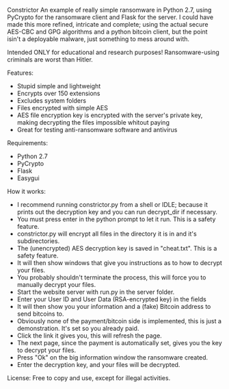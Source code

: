 Constrictor
An example of really simple ransomware in Python 2.7, using PyCrypto for the ransomware client and Flask for the server.
I could have made this more refined, intricate and complete; using the actual secure AES-CBC and GPG algorithms and a python bitcoin client, but the point isin't a deployable malware, just something to mess around with.

Intended ONLY for educational and research purposes! Ransomware-using criminals are worst than Hitler.

Features:
- Stupid simple and lightweight
- Encrypts over 150 extensions
- Excludes system folders
- Files encrypted with simple AES
- AES file encryption key is encrypted with the server's private key, making decrypting the files impossible whitout paying
- Great for testing anti-ransomware software and antivirus

Requirements:
- Python 2.7
- PyCrypto
- Flask
- Easygui

How it works:
- I recommend running constrictor.py from a shell or IDLE; because it prints out the decryption key and you can run decrypt_dir if necessary.
- You must press enter in the python prompt to let it run. This is a safety feature.
- constrictor.py will encrypt all files in the directory it is in and it's subdirectories.
- The (unencrypted) AES decryption key is saved in "cheat.txt". This is a safety feature.
- It will then show windows that give you instructions as to how to decrypt your files.
- You probably shouldn't terminate the process, this will force you to manually decrypt your files.
- Start the website server with run.py in the server folder.
- Enter your User ID and User Data (RSA-encrypted key) in the fields
- It will then show you your information and a (fake) Bitcoin address to send bitcoins to.
- Obviously none of the payment/bitcoin side is implemented, this is just a demonstration. It's set so you already paid.
- Click the link it gives you, this will refresh the page.
- The next page, since the payment is automatically set, gives you the key to decrypt your files.
- Press "Ok" on the big information window the ransomware created.
- Enter the decryption key, and your files will be decrypted.

License:
Free to copy and use, except for illegal activities.